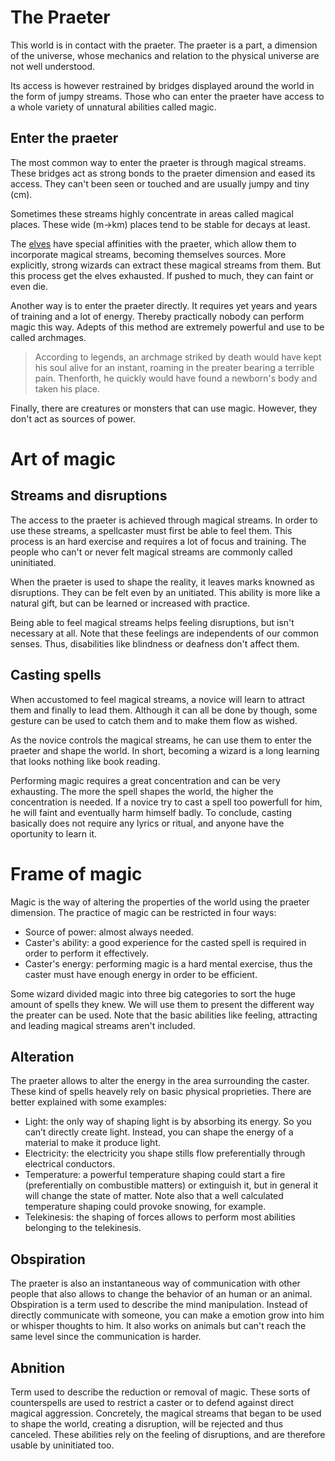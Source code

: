 # The Praeter

This world is in contact with the praeter.
The praeter is a part, a dimension of the universe, whose mechanics and relation to the physical universe are not well understood.

Its access is however restrained by bridges displayed around the world in the form of jumpy streams.
Those who can enter the praeter have access to a whole variety of unnatural abilities called magic. 

## Enter the praeter
The most common way to enter the praeter is through magical streams.
These bridges act as strong bonds to the praeter dimension and eased its access. They can't been seen or touched and are usually jumpy and tiny (cm).

Sometimes these streams highly concentrate in areas called magical places.
These wide (m->km) places tend to be stable for decays at least.

The [elves](/Species/Elves.md) have special affinities with the praeter, which allow them to incorporate magical streams, becoming themselves sources.
More explicitly, strong wizards can extract these magical streams from them.
But this process get the elves exhausted.
If pushed to much, they can faint or even die.

Another way is to enter the praeter directly. It requires yet years and years of training and a lot of energy.
Thereby practically nobody can perform magic this way. Adepts of this method are extremely powerful and use to be called archmages.

> According to legends, an archmage striked by death would have kept his soul alive for an instant, roaming in the preater bearing a terrible pain. Thenforth, he quickly would have found a newborn's body and taken his place.

Finally, there are creatures or monsters that can use magic. However, they don't act as sources of power.

# Art of magic

## Streams and disruptions
The access to the praeter is achieved through magical streams.
In order to use these streams, a spellcaster must first be able to feel them.
This process is an hard exercise and requires a lot of focus and training.
The people who can't or never felt magical streams are commonly called uninitiated.

When the praeter is used to shape the reality, it leaves marks knowned as disruptions.
They can be felt even by an unitiated.
This ability is more like a natural gift, but can be learned or increased with practice.

Being able to feel magical streams helps feeling disruptions, but isn't necessary at all.
Note that these feelings are independents of our common senses.
Thus, disabilities like blindness or deafness don't affect them.

## Casting spells
When accustomed to feel magical streams, a novice will learn to attract them and finally to lead them.
Although it can all be done by though, some gesture can be used to catch them and to make them flow as wished.

As the novice controls the magical streams, he can use them to enter the praeter and shape the world.
In short, becoming a wizard is a long learning that looks nothing like book reading.

Performing magic requires a great concentration and can be very exhausting.
The more the spell shapes the world, the higher the concentration is needed.
If a novice try to cast a spell too powerfull for him, he will faint and eventually harm himself badly.
To conclude, casting basically does not require any lyrics or ritual, and anyone have the oportunity to learn it.

# Frame of magic

Magic is the way of altering the properties of the world using the praeter dimension.
The practice of magic can be restricted in four ways:
- Source of power: almost always needed.
- Caster's ability: a good experience for the casted spell is required in order to perform it effectively.
- Caster's energy: performing magic is a hard mental exercise, thus the caster must have enough energy in order to be efficient.

Some wizard divided magic into three big categories to sort the huge amount of spells they knew.
We will use them to present the different way the preater can be used.
Note that the basic abilities like feeling, attracting and leading magical streams aren't included.

## Alteration
The praeter allows to alter the energy in the area surrounding the caster.
These kind of spells heavely rely on basic physical proprieties.
There are better explained with some examples:
- Light: the only way of shaping light is by absorbing its energy. So you can’t directly create light. Instead, you can shape the energy of a material to make it produce light.
- Electricity: the electricity you shape stills flow preferentially through electrical conductors.
- Temperature: a powerful temperature shaping could start a fire (preferentially on combustible matters) or extinguish it, but in general it will change the state of matter. Note also that a well calculated temperature shaping could provoke snowing, for example.
- Telekinesis: the shaping of forces allows to perform most abilities belonging to the telekinesis.

## Obspiration
The praeter is also an instantaneous way of communication with other people that also allows to change the behavior of an human or an animal.
Obspiration is a term used to describe the mind manipulation.
Instead of directly communicate with someone, you can make a emotion grow into him or whisper thoughts to him.
It also works on animals but can't reach the same level since the communication is harder.

## Abnition
Term used to describe the reduction or removal of magic.
These sorts of counterspells are used to restrict a caster or to defend against direct magical aggression.
Concretely, the magical streams that began to be used to shape the world, creating a disruption, will be rejected and thus canceled.
These abilities rely on the feeling of disruptions, and are therefore usable by uninitiated too.
